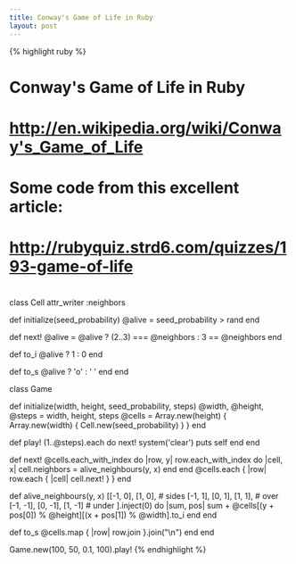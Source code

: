 ```yaml
---
title: Conway's Game of Life in Ruby
layout: post
---
```


{% highlight ruby %}
#
# Conway's Game of Life in Ruby
# http://en.wikipedia.org/wiki/Conway's_Game_of_Life
# 
# Some code from this excellent article:
# http://rubyquiz.strd6.com/quizzes/193-game-of-life
#

class Cell
  attr_writer :neighbors
  
  def initialize(seed_probability)
    @alive = seed_probability > rand
  end
  
  def next!
    @alive = @alive ? (2..3) === @neighbors : 3 == @neighbors
  end
  
  def to_i
    @alive ? 1 : 0
  end
  
  def to_s
    @alive ? 'o' : ' '
  end
end

class Game
  
  def initialize(width, height, seed_probability, steps)
    @width, @height, @steps = width, height, steps
    @cells = Array.new(height) { 
      Array.new(width) { Cell.new(seed_probability) } }
  end
  
  def play!
    (1..@steps).each do
      next!
      system('clear')
      puts self
    end
  end
  
  def next!
    @cells.each_with_index do |row, y|
      row.each_with_index do |cell, x|
        cell.neighbors = alive_neighbours(y, x)
      end
    end
    @cells.each { |row| row.each { |cell| cell.next! } }
  end
  
  def alive_neighbours(y, x)
    [[-1, 0], [1, 0], # sides
     [-1, 1], [0, 1], [1, 1], # over
     [-1, -1], [0, -1], [1, -1] # under
    ].inject(0) do |sum, pos|
      sum + @cells[(y + pos[0]) % @height][(x + pos[1]) % @width].to_i
    end
  end
  
  def to_s
    @cells.map { |row| row.join }.join("\n")
  end
end

Game.new(100, 50, 0.1, 100).play!
{% endhighlight %}
